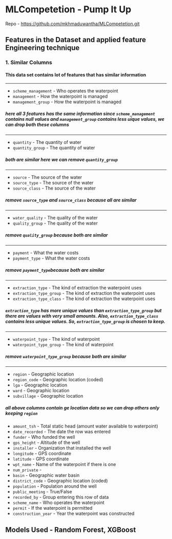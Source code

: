 # MLCompetetion - Pump It Up

Repo - https://github.com/mkhmaduwantha/MLCompetetion.git

## Features in the Dataset and applied feature Engineering technique

### 1. Similar Columns
#### This data set contains lot of features that has similar information 
---
* `scheme_management` - Who operates the waterpoint
* `management` - How the waterpoint is managed
* `management_group` - How the waterpoint is managed
##### here all 3 features has the same information since `scheme_management` contains null values and `management_group` contains less uique values, we can drop both these columns
---
* `quantity` - The quantity of water
* `quantity_group` - The quantity of water
##### both are similar here we can remove `quantity_group`
---
* `source` - The source of the water
* `source_type` - The source of the water
* `source_class` - The source of the water
##### remove `source_type` and `source_class` because all are similar
---
* `water_quality` - The quality of the water
* `quality_group` - The quality of the water
##### remove `quality_group` because both are similar
---
* `payment` - What the water costs
* `payment_type` - What the water costs
##### remove `payment_type`because both are similar
---
* `extraction_type` - The kind of extraction the waterpoint uses
* `extraction_type_group` - The kind of extraction the waterpoint uses
* `extraction_type_class` - The kind of extraction the waterpoint uses
##### `extraction_type` has more unique values than `extraction_type_group` but there are values with very small amounts. Also, `extraction_type_class` contains less unique values. So, `extraction_type_group` is chosen to keep.
---
* `waterpoint_type` - The kind of waterpoint
* `waterpoint_type_group` - The kind of waterpoint
##### remove `waterpoint_type_group` because both are similar
---
* `region` - Geographic location
* `region_code` - Geographic location (coded)
* `lga` - Geographic location
* `ward` - Geographic location
* `subvillage` - Geographic location
##### all above columns contain ge location data so we can drop others only keeping  `region`

* `amount_tsh` - Total static head (amount water available to waterpoint)
* `date_recorded` - The date the row was entered
* `funder` - Who funded the well
* `gps_height` - Altitude of the well
* `installer` - Organization that installed the well
* `longitude` - GPS coordinate
* `latitude` - GPS coordinate
* `wpt_name` - Name of the waterpoint if there is one
* `num_private` -
* `basin` - Geographic water basin
* `district_code` - Geographic location (coded)
* `population` - Population around the well
* `public_meeting` - True/False
* `recorded_by` - Group entering this row of data
* `scheme_name` - Who operates the waterpoint
* `permit` - If the waterpoint is permitted
* `construction_year` - Year the waterpoint was constructed








## Models Used - Random Forest, XGBoost
